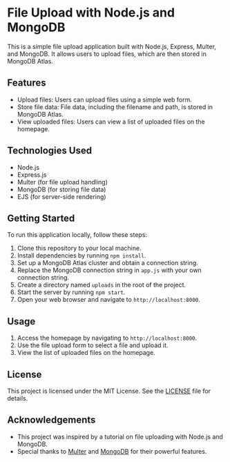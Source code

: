 # File Upload with Node.js and MongoDB

This is a simple file upload application built with Node.js, Express, Multer, and MongoDB. It allows users to upload files, which are then stored in MongoDB Atlas.

## Features

- Upload files: Users can upload files using a simple web form.
- Store file data: File data, including the filename and path, is stored in MongoDB Atlas.
- View uploaded files: Users can view a list of uploaded files on the homepage.

## Technologies Used

- Node.js
- Express.js
- Multer (for file upload handling)
- MongoDB (for storing file data)
- EJS (for server-side rendering)

## Getting Started

To run this application locally, follow these steps:

1. Clone this repository to your local machine.
2. Install dependencies by running `npm install`.
3. Set up a MongoDB Atlas cluster and obtain a connection string.
4. Replace the MongoDB connection string in `app.js` with your own connection string.
5. Create a directory named `uploads` in the root of the project.
6. Start the server by running `npm start`.
7. Open your web browser and navigate to `http://localhost:8000`.

## Usage

1. Access the homepage by navigating to `http://localhost:8000`.
2. Use the file upload form to select a file and upload it.
3. View the list of uploaded files on the homepage.

## License

This project is licensed under the MIT License. See the [LICENSE](LICENSE) file for details.

## Acknowledgements

- This project was inspired by a tutorial on file uploading with Node.js and MongoDB.
- Special thanks to [Multer](https://www.npmjs.com/package/multer) and [MongoDB](https://www.mongodb.com/) for their powerful features.


